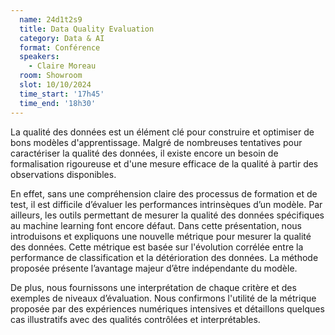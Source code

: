 ```yaml
---
  name: 24d1t2s9
  title: Data Quality Evaluation
  category: Data & AI
  format: Conférence
  speakers: 
    - Claire Moreau
  room: Showroom
  slot: 10/10/2024
  time_start: '17h45'
  time_end: '18h30'
---
```

La qualité des données est un élément clé pour construire et optimiser de bons modèles d'apprentissage. Malgré de nombreuses tentatives pour caractériser la qualité des données, il existe encore un besoin de formalisation rigoureuse et d'une mesure efficace de la qualité à partir des observations disponibles. 

En effet, sans une compréhension claire des processus de formation et de test, il est difficile d’évaluer les performances intrinsèques d’un modèle. Par ailleurs, les outils permettant de mesurer la qualité des données spécifiques au machine learning font encore défaut. Dans cette présentation, nous introduisons et expliquons une nouvelle métrique pour mesurer la qualité des données. Cette métrique est basée sur l'évolution corrélée entre la performance de classification et la détérioration des données. La méthode proposée présente l’avantage majeur d’être indépendante du modèle. 

De plus, nous fournissons une interprétation de chaque critère et des exemples de niveaux d’évaluation. Nous confirmons l'utilité de la métrique proposée par des expériences numériques intensives et détaillons quelques cas illustratifs avec des qualités contrôlées et interprétables.